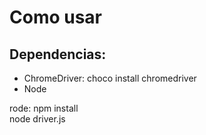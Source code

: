 # Como usar

## Dependencias:
- ChromeDriver: choco install chromedriver
- Node

rode:
npm install <br/>
node driver.js
